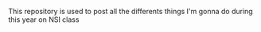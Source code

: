 This repository is used to post all the differents things I'm gonna do during this year on NSI class
